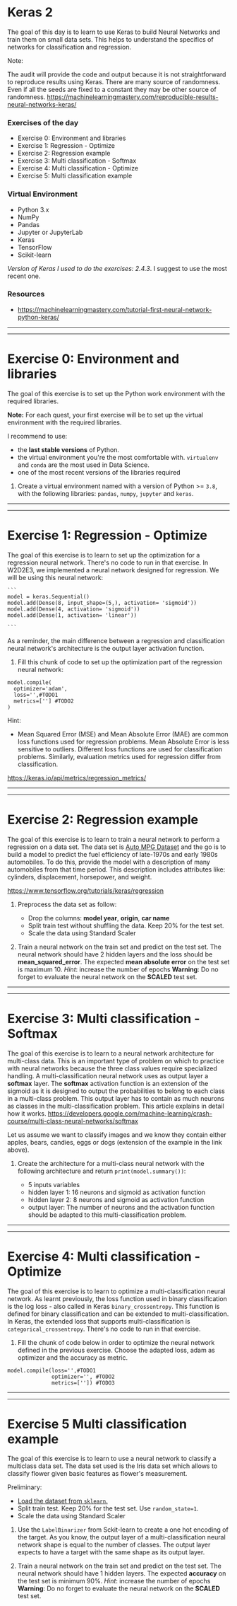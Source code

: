 # Keras 2

The goal of this day is to learn to use Keras to build Neural Networks and train them on small data sets. This helps to understand the specifics of networks for classification and regression.

Note:

The audit will provide the code and output because it is not straightforward to reproduce results using Keras. There are many source of randomness. Even if all the seeds are fixed to a constant they may be other source of randomness. https://machinelearningmastery.com/reproducible-results-neural-networks-keras/

### Exercises of the day

- Exercise 0: Environment and libraries
- Exercise 1: Regression - Optimize
- Exercise 2: Regression example
- Exercise 3: Multi classification - Softmax
- Exercise 4: Multi classification - Optimize
- Exercise 5: Multi classification example

### Virtual Environment

- Python 3.x
- NumPy
- Pandas
- Jupyter or JupyterLab
- Keras
- TensorFlow
- Scikit-learn

_Version of Keras I used to do the exercises: 2.4.3_.
I suggest to use the most recent one.

### **Resources**

- https://machinelearningmastery.com/tutorial-first-neural-network-python-keras/

---

---

# Exercise 0: Environment and libraries

The goal of this exercise is to set up the Python work environment with the required libraries.

**Note:** For each quest, your first exercise will be to set up the virtual environment with the required libraries.

I recommend to use:

- the **last stable versions** of Python.
- the virtual environment you're the most comfortable with. `virtualenv` and `conda` are the most used in Data Science.
- one of the most recent versions of the libraries required

1. Create a virtual environment named with a version of Python >= `3.8`, with the following libraries: `pandas`, `numpy`, `jupyter` and `keras`.

---

---

# Exercise 1: Regression - Optimize

The goal of this exercise is to learn to set up the optimization for a regression neural network. There's no code to run in that exercise. In W2D2E3, we implemented a neural network designed for regression. We will be using this neural network:

    ```
    model = keras.Sequential()
    model.add(Dense(8, input_shape=(5,), activation= 'sigmoid'))
    model.add(Dense(4, activation= 'sigmoid'))
    model.add(Dense(1, activation= 'linear'))

    ```

As a reminder, the main difference between a regression and classification neural network's architecture is the output layer activation function.

1. Fill this chunk of code to set up the optimization part of the regression neural network:

```
model.compile(
  optimizer='adam',
  loss='',#TODO1
  metrics=[''] #TODO2
)
```

Hint:

- Mean Squared Error (MSE) and Mean Absolute Error (MAE) are common loss functions used for regression problems. Mean Absolute Error is less sensitive to outliers. Different loss functions are used for classification problems. Similarly, evaluation metrics used for regression differ from classification.

https://keras.io/api/metrics/regression_metrics/

---

---

# Exercise 2: Regression example

The goal of this exercise is to learn to train a neural network to perform a regression on a data set.
The data set is [Auto MPG Dataset](auto-mpg.csv) and the go is to build a model to predict the fuel efficiency of late-1970s and early 1980s automobiles. To do this, provide the model with a description of many automobiles from that time period. This description includes attributes like: cylinders, displacement, horsepower, and weight.

https://www.tensorflow.org/tutorials/keras/regression

1. Preprocess the data set as follow:

   - Drop the columns: **model year**, **origin**, **car name**
   - Split train test without shuffling the data. Keep 20% for the test set.
   - Scale the data using Standard Scaler

2. Train a neural network on the train set and predict on the test set. The neural network should have 2 hidden layers and the loss should be **mean_squared_error**. The expected **mean absolute error** on the test set is maximum 10.
   _Hint_: increase the number of epochs
   **Warning**: Do no forget to evaluate the neural network on the **SCALED** test set.

---

---

# Exercise 3: Multi classification - Softmax

The goal of this exercise is to learn to a neural network architecture for multi-class data. This is an important type of problem on which to practice with neural networks because the three class values require specialized handling. A multi-classification neural network uses as output layer a **softmax** layer. The **softmax** activation function is an extension of the sigmoid as it is designed to output the probabilities to belong to each class in a multi-class problem. This output layer has to contain as much neurons as classes in the multi-classification problem. This article explains in detail how it works. https://developers.google.com/machine-learning/crash-course/multi-class-neural-networks/softmax

Let us assume we want to classify images and we know they contain either apples, bears, candies, eggs or dogs (extension of the example in the link above).

1. Create the architecture for a multi-class neural network with the following architecture and return `print(model.summary())`:

   - 5 inputs variables
   - hidden layer 1: 16 neurons and sigmoid as activation function
   - hidden layer 2: 8 neurons and sigmoid as activation function
   - output layer: The number of neurons and the activation function should be adapted to this multi-classification problem.

---

---

# Exercise 4: Multi classification - Optimize

The goal of this exercise is to learn to optimize a multi-classification neural network. As learnt previously, the loss function used in binary classification is the log loss - also called in Keras `binary_crossentropy`. This function is defined for binary classification and can be extended to multi-classification. In Keras, the extended loss that supports multi-classification is `categorical_crossentropy`. There's no code to run in that exercise.

1. Fill the chunk of code below in order to optimize the neural network defined in the previous exercise. Choose the adapted loss, adam as optimizer and the accuracy as metric.

```
model.compile(loss='',#TODO1
              optimizer='', #TODO2
              metrics=['']) #TODO3
```

---

---

# Exercise 5 Multi classification example

The goal of this exercise is to learn to use a neural network to classify a multiclass data set. The data set used is the Iris data set which allows to classify flower given basic features as flower's measurement.

Preliminary:

- [Load the dataset from `sklearn`.](https://scikit-learn.org/stable/auto_examples/datasets/plot_iris_dataset.html)
- Split train test. Keep 20% for the test set. Use `random_state=1`.
- Scale the data using Standard Scaler

1. Use the `LabelBinarizer` from Sckit-learn to create a one hot encoding of the target. As you know, the output layer of a multi-classification neural network shape is equal to the number of classes. The output layer expects to have a target with the same shape as its output layer.

2. Train a neural network on the train set and predict on the test set. The neural network should have 1 hidden layers. The expected **accuracy** on the test set is minimum 90%.
   _Hint_: increase the number of epochs
   **Warning**: Do no forget to evaluate the neural network on the **SCALED** test set.
